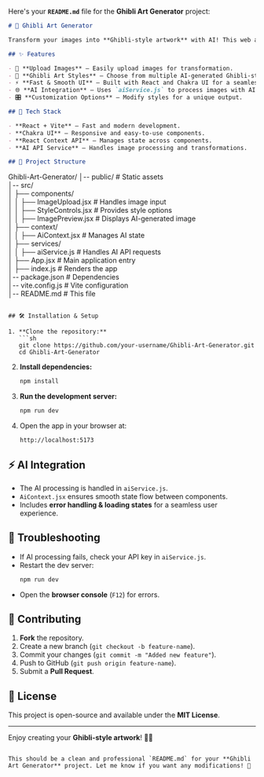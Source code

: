 Here's your **`README.md`** file for the **Ghibli Art Generator** project:

```md
# 🎨 Ghibli Art Generator

Transform your images into **Ghibli-style artwork** with AI! This web application, built with **React** and **Vite**, allows users to upload images and apply Ghibli-style transformations with customizable options.

## ✨ Features

- 📸 **Upload Images** – Easily upload images for transformation.  
- 🎨 **Ghibli Art Styles** – Choose from multiple AI-generated Ghibli-style filters.  
- ⚡ **Fast & Smooth UI** – Built with React and Chakra UI for a seamless experience.  
- 🌐 **AI Integration** – Uses `aiService.js` to process images with AI.  
- 🎛 **Customization Options** – Modify styles for a unique output.  

## 🚀 Tech Stack

- **React + Vite** – Fast and modern development.  
- **Chakra UI** – Responsive and easy-to-use components.  
- **React Context API** – Manages state across components.  
- **AI API Service** – Handles image processing and transformations.  

## 📂 Project Structure

```
Ghibli-Art-Generator/
│-- public/             # Static assets  
│-- src/  
│   ├── components/  
│   │   ├── ImageUpload.jsx        # Handles image input  
│   │   ├── StyleControls.jsx      # Provides style options  
│   │   ├── ImagePreview.jsx       # Displays AI-generated image  
│   ├── context/  
│   │   ├── AiContext.jsx          # Manages AI state  
│   ├── services/  
│   │   ├── aiService.js           # Handles AI API requests  
│   ├── App.jsx                    # Main application entry  
│   ├── index.js                   # Renders the app  
│-- package.json                    # Dependencies  
│-- vite.config.js                   # Vite configuration  
│-- README.md                        # This file  
```

## 🛠 Installation & Setup

1. **Clone the repository:**  
   ```sh
   git clone https://github.com/your-username/Ghibli-Art-Generator.git
   cd Ghibli-Art-Generator
   ```

2. **Install dependencies:**  
   ```sh
   npm install
   ```

3. **Run the development server:**  
   ```sh
   npm run dev
   ```

4. Open the app in your browser at:  
   ```
   http://localhost:5173
   ```

## ⚡ AI Integration

- The AI processing is handled in `aiService.js`.  
- `AiContext.jsx` ensures smooth state flow between components.  
- Includes **error handling & loading states** for a seamless user experience.  

## 🐛 Troubleshooting

- If AI processing fails, check your API key in `aiService.js`.  
- Restart the dev server:
  ```sh
  npm run dev
  ```
- Open the **browser console** (`F12`) for errors.

## 🤝 Contributing

1. **Fork** the repository.  
2. Create a new branch (`git checkout -b feature-name`).  
3. Commit your changes (`git commit -m "Added new feature"`).  
4. Push to GitHub (`git push origin feature-name`).  
5. Submit a **Pull Request**.

## 📜 License

This project is open-source and available under the **MIT License**.

---

Enjoy creating your **Ghibli-style artwork**! 🚀✨
```

This should be a clean and professional `README.md` for your **Ghibli Art Generator** project. Let me know if you want any modifications! 🚀
